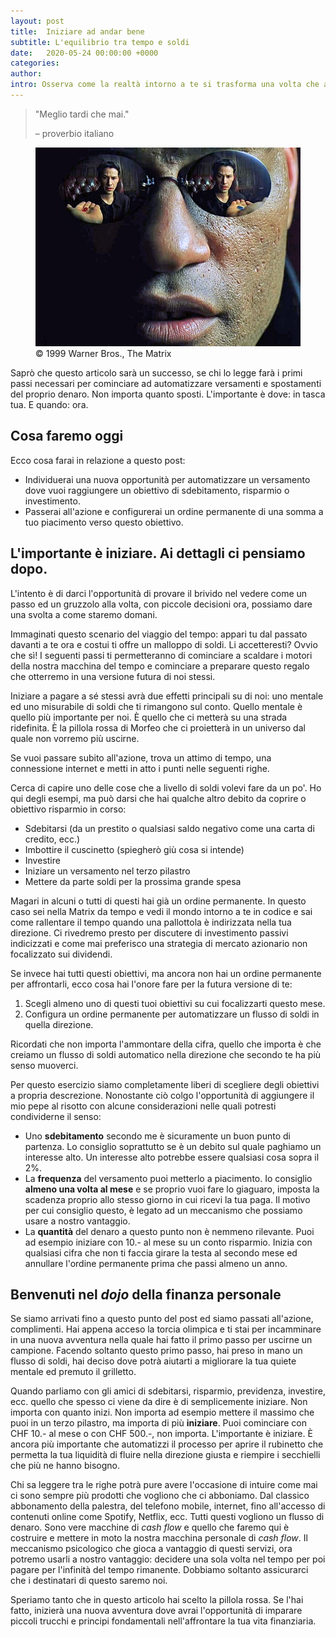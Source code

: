 ```yaml
---
layout: post
title:  Iniziare ad andar bene
subtitle: L'equilibrio tra tempo e soldi
date:   2020-05-24 00:00:00 +0000
categories:
author:
intro: Osserva come la realtà intorno a te si trasforma una volta che assaggi la pillola rossa dell'automatizzazione dei tuoi soldi. Abbiamo una grande opportunità e sta a noi aprire gli occhi ed agire.
---
```


> "Meglio tardi che mai."
> <footer>– proverbio italiano</footer>

<figure>
    <img src="/assets/morpheus-red-pill-vs-blue-pill.jpg" alt="Morfeo dal film Matrix offre pillola rossa e pillola blu">
    <figcaption>© 1999 Warner Bros., The Matrix</figcaption>
</figure>

Saprò che questo articolo sarà un successo, se chi lo legge farà i primi passi necessari per cominciare ad automatizzare versamenti e spostamenti del proprio denaro. Non importa quanto sposti. L'importante è dove: in tasca tua. E quando: ora.

## Cosa faremo oggi
Ecco cosa farai in relazione a questo post:
- Individuerai una nuova opportunità per automatizzare un versamento dove vuoi raggiungere un obiettivo di sdebitamento, risparmio o investimento.
- Passerai all'azione e configurerai un ordine permanente di una somma a tuo piacimento verso questo obiettivo.

## L'importante è iniziare. Ai dettagli ci pensiamo dopo.
L'intento è di darci l'opportunità di provare il brivido nel vedere come un passo ed un gruzzolo alla volta, con piccole decisioni ora, possiamo dare una svolta a come staremo domani.

Immaginati questo scenario del viaggio del tempo: appari tu dal passato davanti a te ora e costui ti offre un malloppo di soldi. Li accetteresti? Ovvio che sì! I seguenti passi ti permetteranno di cominciare a scaldare i motori della nostra macchina del tempo e cominciare a preparare questo regalo che otterremo in una versione futura di noi stessi.

Iniziare a pagare a sé stessi avrà due effetti principali su di noi: uno mentale ed uno misurabile di soldi che ti rimangono sul conto. Quello mentale è quello più importante per noi. È quello che ci metterà su una strada ridefinita. È la pillola rossa di Morfeo che ci proietterà in un universo dal quale non vorremo più uscirne.

Se vuoi passare subito all'azione, trova un attimo di tempo, una connessione internet e metti in atto i punti nelle seguenti righe.

Cerca di capire uno delle cose che a livello di soldi volevi fare da un po'. Ho qui degli esempi, ma può darsi che hai qualche altro debito da coprire o obiettivo risparmio in corso:
- Sdebitarsi (da un prestito o qualsiasi saldo negativo come una carta di credito, ecc.)
- Imbottire il cuscinetto (spiegherò giù cosa si intende)
- Investire
- Iniziare un versamento nel terzo pilastro
- Mettere da parte soldi per la prossima grande spesa

Magari in alcuni o tutti di questi hai già un ordine permanente. In questo caso sei nella Matrix da tempo e vedi il mondo intorno a te in codice e sai come rallentare il tempo quando una pallottola è indirizzata nella tua direzione. Ci rivedremo presto per discutere di investimento passivi indicizzati e come mai preferisco una strategia di mercato azionario non focalizzato sui dividendi.

Se invece hai tutti questi obiettivi, ma ancora non hai un ordine permanente per affrontarli, ecco cosa hai l'onore fare per la futura versione di te:
1. Scegli almeno uno di questi tuoi obiettivi su cui focalizzarti questo mese.
2. Configura un ordine permanente per automatizzare un flusso di soldi in quella direzione.

Ricordati che non importa l'ammontare della cifra, quello che importa è che creiamo un flusso di soldi automatico nella direzione che secondo te ha più senso muoverci.

Per questo esercizio siamo completamente liberi di scegliere degli obiettivi a propria descrezione. Nonostante ciò colgo l'opportunità di aggiungere il mio pepe al risotto con alcune considerazioni nelle quali potresti condividerne il senso:
- Uno **sdebitamento** secondo me è sicuramente un buon punto di partenza. Lo consiglio soprattutto se è un debito sul quale paghiamo un interesse alto. Un interesse alto potrebbe essere qualsiasi cosa sopra il 2%.
- La **frequenza** del versamento puoi metterlo a piacimento. Io consiglio **almeno una volta al mese** e se proprio vuoi fare lo giaguaro, imposta la scadenza proprio allo stesso giorno in cui ricevi la tua paga. Il motivo per cui consiglio questo, è legato ad un meccanismo che possiamo usare a nostro vantaggio.
- La **quantità** del denaro a questo punto non è nemmeno rilevante. Puoi ad esempio iniziare con 10.- al mese su un conto risparmio. Inizia con qualsiasi cifra che non ti faccia girare la testa al secondo mese ed annullare l'ordine permanente prima che passi almeno un anno.

## Benvenuti nel _dojo_ della finanza personale
Se siamo arrivati fino a questo punto del post ed siamo passati all'azione, complimenti. Hai appena acceso la torcia olimpica e ti stai per incamminare in una nuova avventura nella quale hai fatto il primo passo per uscirne un campione. Facendo soltanto questo primo passo, hai preso in mano un flusso di soldi, hai deciso dove potrà aiutarti a migliorare la tua quiete mentale ed premuto il grilletto.

Quando parliamo con gli amici di sdebitarsi, risparmio, previdenza, investire, ecc. quello che spesso ci viene da dire è di semplicemente iniziare. Non importa con quanto inizi. Non importa ad esempio mettere il massimo che puoi in un terzo pilastro, ma importa di più **iniziare**. Puoi cominciare con CHF 10.- al mese o con CHF 500.-, non importa. L'importante è iniziare. È ancora più importante che automatizzi il processo per aprire il rubinetto che permetta la tua liquidità di fluire nella direzione giusta e riempire i secchielli che più ne hanno bisogno.

Chi sa leggere tra le righe potrà pure avere l'occasione di intuire come mai ci sono sempre più prodotti che vogliono che ci abboniamo. Dal classico abbonamento della palestra, del telefono mobile, internet, fino all'accesso di contenuti online come Spotify, Netflix, ecc. Tutti questi vogliono un flusso di denaro. Sono vere macchine di _cash flow_ e quello che faremo qui è costruire e mettere in moto la nostra macchina personale di _cash flow_. Il meccanismo psicologico che gioca a vantaggio di questi servizi, ora potremo usarli a nostro vantaggio: decidere una sola volta nel tempo per poi pagare per l'infinità del tempo rimanente. Dobbiamo soltanto assicurarci che i destinatari di questo saremo noi.

Speriamo tanto che in questo articolo hai scelto la pillola rossa. Se l'hai fatto, inizierà una nuova avventura dove avrai l'opportunità di imparare piccoli trucchi e principi fondamentali nell'affrontare la tua vita finanziaria.
